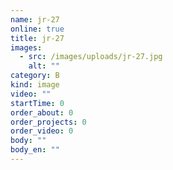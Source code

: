 ```yaml
---
name: jr-27
online: true
title: jr-27
images:
  - src: /images/uploads/jr-27.jpg
    alt: ""
category: B
kind: image
video: ""
startTime: 0
order_about: 0
order_projects: 0
order_video: 0
body: ""
body_en: ""
---
```

